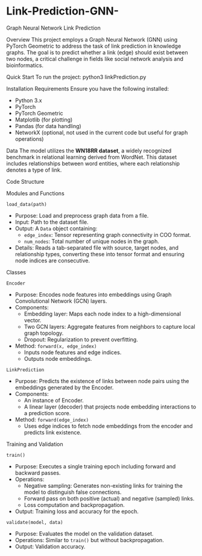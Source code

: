 # Link-Prediction-GNN-
 Graph Neural Network Link Prediction

 Overview
This project employs a Graph Neural Network (GNN) using PyTorch Geometric to address the task of link prediction in knowledge graphs. The goal is to predict whether a link (edge) should exist between two nodes, a critical challenge in fields like social network analysis and bioinformatics.

 Quick Start
To run the project:
python3 linkPrediction.py


Installation Requirements
Ensure you have the following installed:
- Python 3.x
- PyTorch
- PyTorch Geometric
- Matplotlib (for plotting)
- Pandas (for data handling)
- NetworkX (optional, not used in the current code but useful for graph operations)

Data
The model utilizes the **WN18RR dataset**, a widely recognized benchmark in relational learning derived from WordNet. This dataset includes relationships between word entities, where each relationship denotes a type of link.

Code Structure

Modules and Functions

`load_data(path)`
- Purpose: Load and preprocess graph data from a file.
- Input: Path to the dataset file.
- Output: A `Data` object containing:
  - `edge_index`: Tensor representing graph connectivity in COO format.
  - `num_nodes`: Total number of unique nodes in the graph.
- Details: Reads a tab-separated file with source, target nodes, and relationship types, converting these into tensor format and ensuring node indices are consecutive.

Classes

`Encoder`
- Purpose: Encodes node features into embeddings using Graph Convolutional Network (GCN) layers.
- Components:
  - Embedding layer: Maps each node index to a high-dimensional vector.
  - Two GCN layers: Aggregate features from neighbors to capture local graph topology.
  - Dropout: Regularization to prevent overfitting.
- Method: `forward(x, edge_index)`
  - Inputs node features and edge indices.
  - Outputs node embeddings.

`LinkPrediction`
- Purpose: Predicts the existence of links between node pairs using the embeddings generated by the Encoder.
- Components:
  - An instance of Encoder.
  - A linear layer (decoder) that projects node embedding interactions to a prediction score.
- Method: `forward(edge_index)`
  - Uses edge indices to fetch node embeddings from the encoder and predicts link existence.

 Training and Validation

 `train()`
- Purpose: Executes a single training epoch including forward and backward passes.
- Operations:
  - Negative sampling: Generates non-existing links for training the model to distinguish false connections.
  - Forward pass on both positive (actual) and negative (sampled) links.
  - Loss computation and backpropagation.
- Output: Training loss and accuracy for the epoch.

`validate(model, data)`
- Purpose: Evaluates the model on the validation dataset.
- Operations: Similar to `train()` but without backpropagation.
- Output: Validation accuracy.
